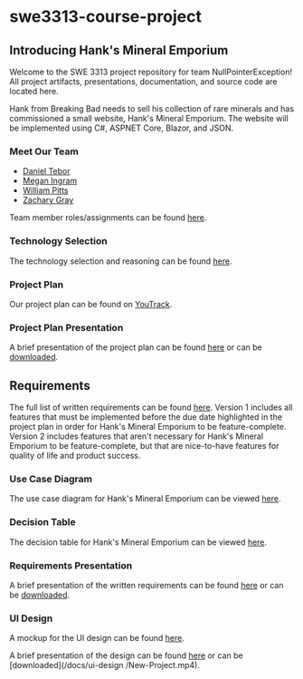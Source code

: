 # swe3313-course-project


## Introducing Hank's Mineral Emporium
Welcome to the SWE 3313 project repository for team NullPointerException! All project artifacts, presentations, documentation, and source code are located here.

Hank from Breaking Bad needs to sell his collection of rare minerals and has commissioned a small website, Hank's Mineral Emporium. The website will be implemented using C#, ASPNET Core, Blazor, and JSON.

### Meet Our Team
- [Daniel Tebor](/docs/project-plan/dtebor-resume.md)
- [Megan Ingram](/docs/project-plan/mingram-resume.md)
- [William Pitts](/docs/project-plan/wpitts-resume.md)
- [Zachary Gray](/docs/project-plan/zgray-resume.md)

Team member roles/assignments can be found [here](/docs/project-plan/team-assignments.md).

### Technology Selection
The technology selection and reasoning can be found [here](/docs/project-plan/technology-selection.md).

### Project Plan
Our project plan can be found on [YouTrack](https://adkisson-swe-f23.youtrack.cloud/gantt-charts/174-15).

### Project Plan Presentation
A brief presentation of the project plan can be found [here](/docs/project-plan/project-plan-presentation.mp4) or can be [downloaded](https://github.com/danieltebor/swe3313-course-project/raw/main/docs/project-plan/project-plan-presentation.mp4).

## Requirements
The full list of written requirements can be found [here](/docs/requirements/requirements.md). Version 1 includes all features that must be implemented before the due date highlighted in the project plan in order for Hank's Mineral Emporium to be feature-complete. Version 2 includes features that aren't necessary for Hank's Mineral Emporium to be feature-complete, but that are nice-to-have features for quality of life and product success.

### Use Case Diagram
The use case diagram for Hank's Mineral Emporium can be viewed [here](/docs/requirements/use-case-diagram.md).

### Decision Table
The decision table for Hank's Mineral Emporium can be viewed [here](/docs/requirements/decision-table.md).

### Requirements Presentation
A brief presentation of the written requirements can be found [here](/docs/requirements/requirements-presentation.mp4) or can be [downloaded](https://github.com/danieltebor/swe3313-course-project/raw/main/docs/requirements/requirements-presentation.mp4).

### UI Design
A mockup for the UI design can be found [here](https://marvelapp.com/prototype/a1da735).

A brief presentation of the design can be found [here](swe3313-course-project/docs/requirements/new-project.mp4) or can be [downloaded](/docs/ui-design
/New-Project.mp4).
